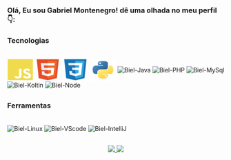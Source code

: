 ### Olá, Eu sou Gabriel Montenegro! dê uma olhada no meu perfil  👇:

  
  ### Tecnologias 
  
  <div style="display: inline_block"><br>
  <img align="center" alt="Biel-Js" height="50" width="60" src="https://raw.githubusercontent.com/devicons/devicon/master/icons/javascript/javascript-plain.svg">
  <img align="center" alt="Biel-HTML" height="50" width="60" src="https://raw.githubusercontent.com/devicons/devicon/master/icons/html5/html5-original.svg">
  <img align="center" alt="Biel-CSS" height="50" width="60" src="https://raw.githubusercontent.com/devicons/devicon/master/icons/css3/css3-original.svg">
  <img align="center" alt="Biel-Python" height="50" width="60" src="https://raw.githubusercontent.com/devicons/devicon/master/icons/python/python-original.svg">
  <img align="center" alt="Biel-Java" height="50" width="60" src="https://cdn.jsdelivr.net/gh/devicons/devicon/icons/java/java-original.svg"/>
  <img align="center" alt="Biel-PHP" height="50" width="60" src="https://cdn.jsdelivr.net/gh/devicons/devicon/icons/php/php-plain.svg"/>
  <img align="center" alt="Biel-MySql" height="50" width="60" src="https://cdn.jsdelivr.net/gh/devicons/devicon/icons/mysql/mysql-original.svg"/>
  <img align="center" alt="Biel-Koltin" height="50" width="60" src="https://cdn.jsdelivr.net/gh/devicons/devicon/icons/kotlin/kotlin-original.svg"/>
  <img align="center" alt="Biel-Node" height="50" width="60" src="https://cdn.jsdelivr.net/gh/devicons/devicon/icons/nodejs/nodejs-original.svg"/> 
    </div>
  
  ##
  
  ### Ferramentas
  
  <div style="display: inline_block"><br>
    
   <img align="center" alt="Biel-Linux" height="50" width="60" src="https://cdn.jsdelivr.net/gh/devicons/devicon/icons/linux/linux-original.svg"/>
   <img align="center" alt="Biel-VScode" height="50" width="60" src="https://cdn.jsdelivr.net/gh/devicons/devicon/icons/vscode/vscode-original.svg"/>
   <img align="center" alt="Biel-IntelliJ" height="50" width="60" src="https://cdn.jsdelivr.net/gh/devicons/devicon/icons/intellij/intellij-original.svg"/> 
    
  </div>
  
  ##
  
  <div align="center">
  <a href="https://github.com/Gabriel-M2">
  <img height="180em" src="https://github-readme-stats.vercel.app/api?username=Gabriel-M2&show_icons=true&theme=algolia&include_all_commits=true&count_private=true"/>
  <img height="180em" src="https://github-readme-stats.vercel.app/api/top-langs/?username=Gabriel-M2&layout=compact&langs_count=7&theme=algolia"/>
</div>
